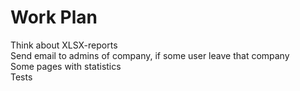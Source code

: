 # Work Plan

Think about XLSX-reports\
Send email to admins of company, if some user leave that company\
Some pages with statistics\
Tests
